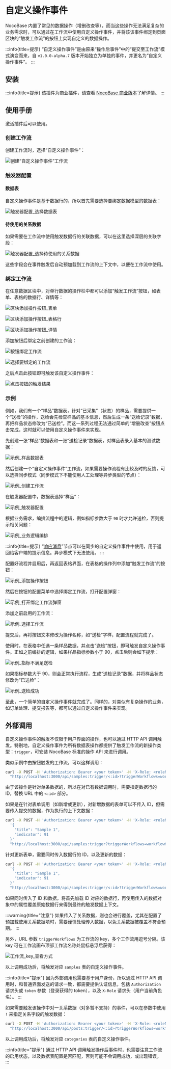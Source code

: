 # 自定义操作事件

NocoBase 内置了常见的数据操作（增删改查等），而当这些操作无法满足复杂的业务需求时，可以通过在工作流中使用自定义操作事件，并将该该事件绑定到页面区块的“触发工作流”的按钮上实现自定义的数据操作。

:::info{title=提示}
“自定义操作事件”是由原来“操作后事件”中的“提交至工作流”模式演变而来，自 `v1.0.0-alpha.7` 版本开始独立为单独的事件，并更名为“自定义操作事件”。
:::

## 安装

:::info{title=提示}
该插件为商业插件，请查看 [NocoBase 商业版本](https://www.nocobase.com/commercial-cn)了解详情。
:::

## 使用手册

激活插件后可以使用。

### 创建工作流

创建工作流时，选择“自定义操作事件”：

![创建“自定义操作事件”工作流](https://static-docs.nocobase.com/20240509091820.png)

### 触发器配置

#### 数据表

自定义操作事件是基于数据行的，所以首先需要选择要绑定数据模型的数据表：

![触发器配置_选择数据表](https://static-docs.nocobase.com/20240509150515.png)

#### 待使用的关系数据

如果需要在工作流中使用触发数据行的关联数据，可以在这里选择深层的关联字段：

![触发器配置_选择待使用的关系数据](https://static-docs.nocobase.com/20240509154856.png)

这些字段会在事件触发后自动预加载到工作流的上下文中，以便在工作流中使用。

### 绑定工作流

在任意数据区块中，对单行数据的操作栏中都可以添加“触发工作流”按钮，如表单、表格的数据行、详情等：

![区块添加操作按钮_表单](https://static-docs.nocobase.com/20240509165428.png)

![区块添加操作按钮_表格行](https://static-docs.nocobase.com/20240509165340.png)

![区块添加操作按钮_详情](https://static-docs.nocobase.com/20240509165545.png)

添加按钮后绑定之前创建的工作流：

![按钮绑定工作流](https://static-docs.nocobase.com/20240509165631.png)

![选择要绑定的工作流](https://static-docs.nocobase.com/20240509165658.png)

之后点击此按钮即可触发该自定义操作事件：

![点击按钮的触发结果](https://static-docs.nocobase.com/20240509170453.png)

### 示例

例如，我们有一个“样品”数据表，针对“已采集”（状态）的样品，需要提供一个“送检”的操作，送检会先检查样品的基本信息，然后生成一条“送检记录”数据，再把样品状态修改为“已送检”。而这一系列过程无法通过简单的“增删改查”按钮点击完成，这时就可以使用自定义操作事件来实现。

先创建一张“样品”数据表和一张“送检记录”数据表，对样品表录入基本的测试数据：

![示例_样品数据表](https://static-docs.nocobase.com/20240509172234.png)

然后创建一个“自定义操作事件”工作流，如果需要操作流程有比较及时的反馈，可以选择同步模式（同步模式下不能使用人工处理等异步类型的节点）：

![示例_创建工作流](https://static-docs.nocobase.com/20240509173106.png)

在触发器配置中，数据表选择“样品”：

![示例_触发器配置](https://static-docs.nocobase.com/20240509173148.png)

根据业务需求，编排流程中的逻辑，例如指标参数大于 `90` 时才允许送检，否则提示相关问题：

![示例_业务逻辑编排](https://static-docs.nocobase.com/20240509174159.png)

:::info{title=提示}
“[响应消息](../nodes/response-message)”节点可以在同步的自定义操作事件中使用，用于返回给客户端的提示信息。异步模式下无法使用。
:::

配置好流程并启用后，再返回表格界面，在表格的操作列中添加“触发工作流”的按钮：

![示例_添加操作按钮](https://static-docs.nocobase.com/20240509174525.png)

然后在按钮的配置菜单中选择绑定工作流，打开配置弹窗：

![示例_打开绑定工作流弹窗](https://static-docs.nocobase.com/20240509174633.png)

添加之前启用的工作流：

![示例_选择工作流](https://static-docs.nocobase.com/20240509174723.png)

提交后，再将按钮文本修改为操作名称，如“送检”字样，配置流程就完成了。

使用时，在表格中任选一条样品数据，并点击“送检”按钮，即可触发自定义操作事件。正如之前编排的逻辑，如果样品指标参数小于 90，点击后则会如下提示：

![示例_指标不满足送检](https://static-docs.nocobase.com/20240509175026.png)

如果指标参数大于 90，则会正常执行流程，生成“送检记录”数据，并将样品状态修改为“已送检”：

![示例_送检成功](https://static-docs.nocobase.com/20240509175247.png)

至此，一个简单的自定义操作事件就完成了。同样的，对类似有复杂操作的业务，如订单处理、提交报告等，都可以通过自定义操作事件来实现。

## 外部调用

自定义操作事件的触发不仅限于用户界面的操作，也可以通过 HTTP API 调用触发。特别地，自定义操作事件为所有数据表操作都提供了触发工作流的新操作类型：`trigger`，可安装 NocoBase 标准的操作 API 来进行调用。

类似示例中由按钮触发的工作流，可以这样调用：

```bash
curl -X POST -H 'Authorization: Bearer <your token>' -H 'X-Role: <roleName>' \
  "http://localhost:3000/api/samples:trigger/<:id>?triggerWorkflows=workflowKey"
```

由于该操作是针对单条数据的，所以在对已有数据调用时，需要指定数据行的 ID，替换 URL 中的 `<:id>` 部分。

如果是在针对表单调用（如新增或更新），对新增数据的表单可以不传入 ID，但需要传入提交的数据，作为执行的上下文数据：

```bash
curl -X POST -H 'Authorization: Bearer <your token>' -H 'X-Role: <roleName>' -d \
  '{
    "title": "Sample 1",
    "indicator": 91
  }'
  "http://localhost:3000/api/samples:trigger?triggerWorkflows=workflowKey"
```

针对更新表单，需要同时传入数据行的 ID，以及更新的数据：

```bash
curl -X POST -H 'Authorization: Bearer <your token>' -H 'X-Role: <roleName>' -d \
  '{
    "title": "Sample 1",
    "indicator": 91
  }'
  "http://localhost:3000/api/samples:trigger/<:id>?triggerWorkflows=workflowKey"
```

如果同时传入了 ID 和数据，将首先加载 ID 对应的数据行，再使用传入的数据对象中的属性覆盖原始数据行来得到最终的触发数据上下文。

:::warning{title="注意"}
如果传入了关系数据，则也会进行覆盖，尤其在配置了预加载使用关系数据项时，需要谨慎处理传入数据，以免关系数据被覆盖不符合预期。
:::

另外，URL 参数 `triggerWorkflows` 为工作流的 key，多个工作流用逗号分隔。该 key 可在工作流画布顶部工作流名称处鼠标悬浮后获得：

![工作流_key_查看方式](https://static-docs.nocobase.com/20240426135108.png)

以上调用成功后，将触发对应 `samples` 表的自定义操作事件。

:::info{title="提示"}
因为外部调用也需要基于用户身份，所以通过 HTTP API 调用时，和普通界面发送的请求一致，都需要提供认证信息，包括 `Authorization` 请求头或 `token` 参数（登录获得的 token），以及 `X-Role` 请求头（用户当前角色名）。
:::

如果需要触发该操作中对一关系数据（对多暂不支持）的事件，可以在参数中使用 `!` 来指定关系字段的触发数据：

```bash
curl -X POST -H 'Authorization: Bearer <your token>' -H 'X-Role: <roleName>' \
  "http://localhost:3000/api/posts:trigger/<:id>?triggerWorkflows=workflowKey!category"
```

以上调用成功后，将触发对应 `categories` 表的自定义操作事件。

:::info{title="提示"}
通过 HTTP API 调用触发操作后事件时，也需要注意工作流的启用状态，以及数据表配置是否匹配，否则可能不会调用成功，或出现错误。
:::
